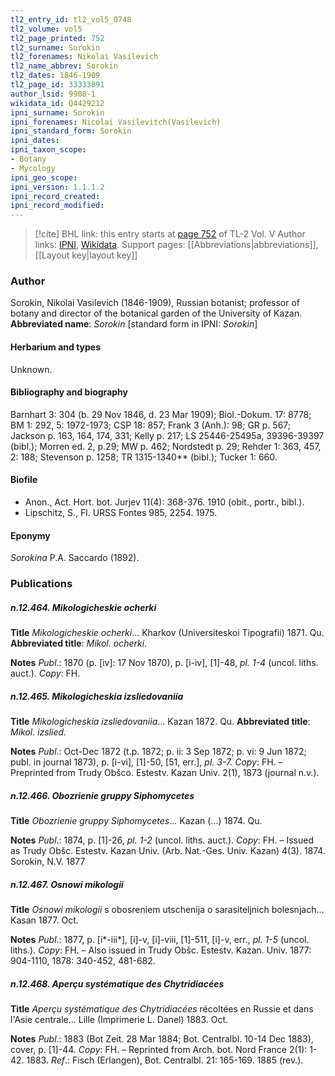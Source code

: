 ```yaml
---
tl2_entry_id: tl2_vol5_0748
tl2_volume: vol5
tl2_page_printed: 752
tl2_surname: Sorokin
tl2_forenames: Nikolai Vasilevich
tl2_name_abbrev: Sorokin
tl2_dates: 1846-1909
tl2_page_id: 33333891
author_lsid: 9908-1
wikidata_id: Q4429212
ipni_surname: Sorokin
ipni_forenames: Nicolai Vasilevitch(Vasilevich)
ipni_standard_form: Sorokin
ipni_dates: 
ipni_taxon_scope: 
- Botany
- Mycology
ipni_geo_scope: 
ipni_version: 1.1.1.2
ipni_record_created: 
ipni_record_modified:
---
```


> [!cite] BHL link: this entry starts at [page 752](https://www.biodiversitylibrary.org/page/33333891) of TL-2 Vol. V
> Author links: [IPNI](https://www.ipni.org/a/9908-1), [Wikidata](https://www.wikidata.org/wiki/Q4429212). Support pages: [[Abbreviations|abbreviations]], [[Layout key|layout key]]

### Author

Sorokin, Nikolai Vasilevich (1846-1909), Russian botanist; professor of botany and director of the botanical garden of the University of Kazan. 
**Abbreviated name**: *Sorokin* \[standard form in IPNI: *Sorokin*\]

#### Herbarium and types

Unknown.

#### Bibliography and biography

Barnhart 3: 304 (b. 29 Nov 1846, d. 23 Mar 1909); Biol.-Dokum. 17: 8778; BM 1: 292, 5: 1972-1973; CSP 18: 857; Frank 3 (Anh.): 98; GR p. 567; Jackson p. 163, 164, 174, 331; Kelly p. 217; LS 25446-25495a, 39396-39397 (bibl.); Morren ed. 2, p.29; MW p. 462; Nordstedt p. 29; Rehder 1: 363, 457, 2: 188; Stevenson p. 1258; TR 1315-1340\*\* (bibl.); Tucker 1: 660.

#### Biofile

- Anon., Act. Hort. bot. Jurjev 11(4): 368-376. 1910 (obit., portr., bibl.).
- Lipschitz, S., Fl. URSS Fontes 985, 2254. 1975.

#### Eponymy

*Sorokina* P.A. Saccardo (1892).

### Publications

##### n.12.464. Mikologicheskie ocherki

**Title**
*Mikologicheskie ocherki*... Kharkov (Universiteskoi Tipografii) 1871. Qu.
**Abbreviated title**: *Mikol. ocherki*.

**Notes**
*Publ*.: 1870 (p. \[iv\]: 17 Nov 1870), p. \[i-iv\], \[1\]-48, *pl. 1-4* (uncol. liths. auct.). *Copy*: FH.

##### n.12.465. Mikologicheskia izsliedovaniia

**Title**
*Mikologicheskia izsliedovaniia*... Kazan 1872. Qu.
**Abbreviated title**: *Mikol. izslied.*

**Notes**
*Publ*.: Oct-Dec 1872 (t.p. 1872; p. ii: 3 Sep 1872; p. vi: 9 Jun 1872; publ. in journal 1873), p. \[i-vi\], \[1\]-50, \[51, err.\], *pl. 3-7. Copy*: FH. – Preprinted from Trudy Obšco. Estestv. Kazan Univ. 2(1), 1873 (journal n.v.).

##### n.12.466. Obozrienie gruppy Siphomycetes

**Title**
*Obozrienie gruppy Siphomycetes*... Kazan (...) 1874. Qu.

**Notes**
*Publ*.: 1874, p. \[1\]-26, *pl. 1-2* (uncol. liths. auct.). *Copy*: FH. – Issued as Trudy Obšc. Estestv. Kazan Univ. (Arb. Nat.-Ges. Univ. Kazan) 4(3). 1874. Sorokin, N.V. 1877

##### n.12.467. Osnowi mikologii

**Title**
*Osnowi mikologii* s obosreniem utschenija o sarasiteljnich bolesnjach... Kasan 1877. Oct.

**Notes**
*Publ*.: 1877, p. \[i\*-iii\*\], \[i\]-v, \[i\]-viii, \[1\]-511, \[i\]-v, err., *pl. 1-5* (uncol. liths.). *Copy*: FH. – Also issued in Trudy Obšc. Estestv. Kazan. Univ. 1877: 904-1110, 1878: 340-452, 481-682.

##### n.12.468. Aperçu systématique des Chytridiacées

**Title**
*Aperçu systématique des Chytridiacées* récoltées en Russie et dans l'Asie centrale... Lille (Imprimerie L. Danel) 1883. Oct.

**Notes**
*Publ*.: 1883 (Bot Zeit. 28 Mar 1884; Bot. Centralbl. 10-14 Dec 1883), cover, p. \[1\]-44.
*Copy*: FH. – Reprinted from Arch. bot. Nord France 2(1): 1-42. 1883.
*Ref*.: Fisch (Erlangen), Bot. Centralbl. 21: 165-169. 1885 (rev.).

